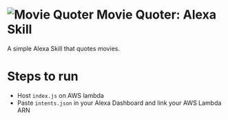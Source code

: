 ![Movie Quoter](https://raw.githubusercontent.com/amsourav/Alexa-Skill-Movie-Quoter/5c52fe86e7f9f26e89b74ca0db772c4fb2dbdfb2/MQ108.png) Movie Quoter: Alexa Skill
===========================

A simple Alexa Skill that quotes movies.

# Steps to run

- Host `index.js` on AWS lambda
- Paste `intents.json` in your Alexa Dashboard and link your AWS Lambda ARN


